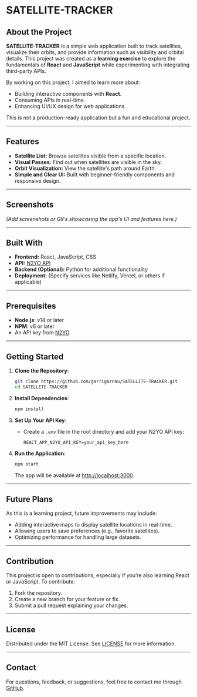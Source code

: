 # SATELLITE-TRACKER

## About the Project

**SATELLITE-TRACKER** is a simple web application built to track satellites, visualize their orbits, and provide information such as visibility and orbital details. This project was created as a **learning exercise** to explore the fundamentals of **React** and **JavaScript** while experimenting with integrating third-party APIs.

By working on this project, I aimed to learn more about:

- Building interactive components with **React**.
- Consuming APIs in real-time.
- Enhancing UI/UX design for web applications.

This is not a production-ready application but a fun and educational project.

---

## Features

- **Satellite List:** Browse satellites visible from a specific location.
- **Visual Passes:** Find out when satellites are visible in the sky.
- **Orbit Visualization:** View the satellite's path around Earth.
- **Simple and Clear UI:** Built with beginner-friendly components and responsive design.

---

## Screenshots

*(Add screenshots or GIFs showcasing the app's UI and features here.)*

---

## Built With

- **Frontend:** React, JavaScript, CSS
- **API:** [N2YO API](https://www.n2yo.com/)
- **Backend (Optional):** Python for additional functionality
- **Deployment:** (Specify services like Netlify, Vercel, or others if applicable)

---

## Prerequisites

- **Node.js**: v14 or later
- **NPM**: v6 or later
- An API key from [N2YO](https://www.n2yo.com/).

---

## Getting Started

1. **Clone the Repository**:

   ```bash
   git clone https://github.com/garrigarnau/SATELLITE-TRACKER.git
   cd SATELLITE-TRACKER
   ```

2. **Install Dependencies**:

   ```bash
   npm install
   ```

3. **Set Up Your API Key**:
   - Create a `.env` file in the root directory and add your N2YO API key:
     ```
     REACT_APP_N2YO_API_KEY=your_api_key_here
     ```

4. **Run the Application**:

   ```bash
   npm start
   ```

   The app will be available at [http://localhost:3000](http://localhost:3000).

---

## Future Plans

As this is a learning project, future improvements may include:

- Adding interactive maps to display satellite locations in real-time.
- Allowing users to save preferences (e.g., favorite satellites).
- Optimizing performance for handling large datasets.

---

## Contribution

This project is open to contributions, especially if you’re also learning React or JavaScript. To contribute:

1. Fork the repository.
2. Create a new branch for your feature or fix.
3. Submit a pull request explaining your changes.

---

## License

Distributed under the MIT License. See [LICENSE](LICENSE) for more information.

---

## Contact

For questions, feedback, or suggestions, feel free to contact me through [GitHub](https://github.com/garrigarnau).
